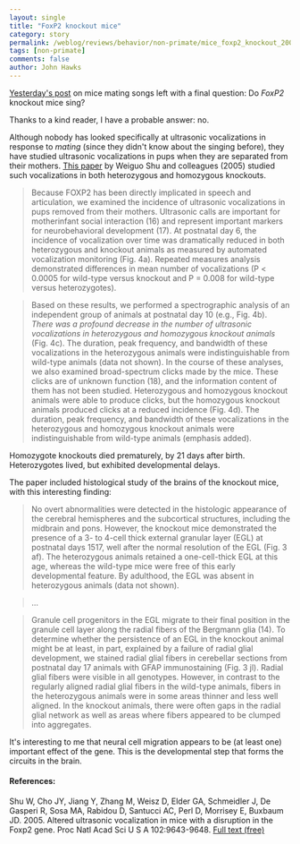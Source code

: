 ```yaml
---
layout: single 
title: "FoxP2 knockout mice" 
category: story
permalink: /weblog/reviews/behavior/non-primate/mice_foxp2_knockout_2005.html
tags: [non-primate] 
comments: false 
author: John Hawks 
---
```



<p>
<a href="weblog/reviews/behavior/non-primate/mice_song_holy_2005.html">Yesterday's post</a> on mice mating songs left with a final question: Do <i>FoxP2</i> knockout mice sing? 
</p>

<p>
Thanks to a kind reader, I have a probable answer: no. 
</p>

<p>
Although nobody has looked specifically at ultrasonic vocalizations in response to <i>mating</i> (since they didn't know about the singing before), they have studied ultrasonic vocalizations in pups when they are separated from their mothers. <a href="http://www.pnas.org/cgi/content/full/102/27/9643?maxtoshow=&HITS=10&hits=10&RESULTFORMAT=&fulltext=foxp2&searchid=1130989511494_11880&stored_search=&FIRSTINDEX=0&journalcode=pnas">This paper</a> by Weiguo Shu and colleagues (2005)</a> studied such vocalizations in both heterozygous and homozygous knockouts. 
</p>

<blockquote>Because FOXP2 has been directly implicated in speech and articulation, we examined the incidence of ultrasonic vocalizations in pups removed from their mothers. Ultrasonic calls are important for motherinfant social interaction (16) and represent important markers for neurobehavioral development (17). At postnatal day 6, the incidence of vocalization over time was dramatically reduced in both heterozygous and knockout animals as measured by automated vocalization monitoring (Fig. 4a). Repeated measures analysis demonstrated differences in mean number of vocalizations (P < 0.0005 for wild-type versus knockout and P = 0.008 for wild-type versus heterozygotes).</blockquote>

<blockquote>Based on these results, we performed a spectrographic analysis of an independent group of animals at postnatal day 10 (e.g., Fig. 4b). <i>There was a profound decrease in the number of ultrasonic vocalizations in heterozygous and homozygous knockout animals </i>(Fig. 4c). The duration, peak frequency, and bandwidth of these vocalizations in the heterozygous animals were indistinguishable from wild-type animals (data not shown). In the course of these analyses, we also examined broad-spectrum clicks made by the mice. These clicks are of unknown function (18), and the information content of them has not been studied. Heterozygous and homozygous knockout animals were able to produce clicks, but the homozygous knockout animals produced clicks at a reduced incidence (Fig. 4d). The duration, peak frequency, and bandwidth of these vocalizations in the heterozygous and homozygous knockout animals were indistinguishable from wild-type animals (emphasis added).</blockquote>

<p>
Homozygote knockouts died prematurely, by 21 days after birth. Heterozygotes lived, but exhibited developmental delays. 
</p>

<p>
The paper included histological study of the brains of the knockout mice, with this interesting finding: 
</p>

<blockquote>No overt abnormalities were detected in the histologic appearance of the cerebral hemispheres and the subcortical structures, including the midbrain and pons. However, the knockout mice demonstrated the presence of a 3- to 4-cell thick external granular layer (EGL) at postnatal days 1517, well after the normal resolution of the EGL (Fig. 3 af). The heterozygous animals retained a one-cell-thick EGL at this age, whereas the wild-type mice were free of this early developmental feature. By adulthood, the EGL was absent in heterozygous animals (data not shown).</blockquote>

<blockquote>...</blockquote>

<blockquote>Granule cell progenitors in the EGL migrate to their final position in the granule cell layer along the radial fibers of the Bergmann glia (14). To determine whether the persistence of an EGL in the knockout animal might be at least, in part, explained by a failure of radial glial development, we stained radial glial fibers in cerebellar sections from postnatal day 17 animals with GFAP immunostaining (Fig. 3 jl). Radial glial fibers were visible in all genotypes. However, in contrast to the regularly aligned radial glial fibers in the wild-type animals, fibers in the heterozygous animals were in some areas thinner and less well aligned. In the knockout animals, there were often gaps in the radial glial network as well as areas where fibers appeared to be clumped into aggregates.</blockquote>

<p>
It's interesting to me that neural cell migration appears to be (at least one) important effect of the gene. This is the developmental step that forms the circuits in the brain. 
</p>

<h4>References:</h4>

<p class="cite">Shu W, Cho JY, Jiang Y, Zhang M, Weisz D, Elder GA, Schmeidler J, De Gasperi R, Sosa MA, Rabidou D, Santucci AC, Perl D, Morrisey E, Buxbaum JD. 2005. Altered ultrasonic vocalization in mice with a disruption in the Foxp2 gene. Proc Natl Acad Sci U S A 102:9643-9648. <a href="http://www.pnas.org/cgi/content/full/102/27/9643?maxtoshow=&HITS=10&hits=10&RESULTFORMAT=&fulltext=foxp2&searchid=1130989511494_11880&stored_search=&FIRSTINDEX=0&journalcode=pnas">Full text (free)</a></p>

